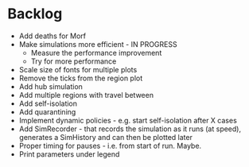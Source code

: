 # Backlog
- Add deaths for Morf
- Make simulations more efficient - IN PROGRESS
   - Measure the performance improvement
   - Try for more performance
- Scale size of fonts for multiple plots
- Remove the ticks from the region plot
- Add hub simulation
- Add multiple regions with travel between
- Add self-isolation
- Add quarantining
- Implement dynamic policies - e.g. start self-isolation after X cases
- Add SimRecorder - that records the simulation as it runs (at speed), generates a SimHistory and can then be plotted later
- Proper timing for pauses - i.e. from start of run.  Maybe.
- Print parameters under legend
